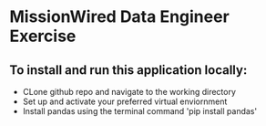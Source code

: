 # MissionWired Data Engineer Exercise

## To install and run this application locally:
* CLone github repo and navigate to the working directory
* Set up and activate your preferred virtual enviornment
* Install pandas using the terminal command 'pip install pandas'